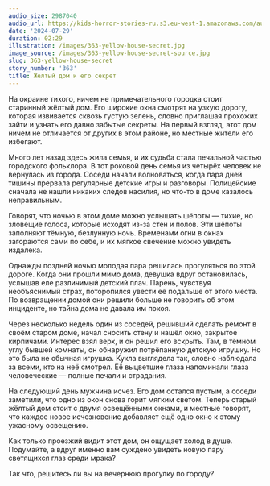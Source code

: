 ```yaml
---
audio_size: 2987040
audio_url: https://kids-horror-stories-ru.s3.eu-west-1.amazonaws.com/audio/363-yellow-house-secret.mp3
date: '2024-07-29'
duration: 02:29
illustration: /images/363-yellow-house-secret.jpg
image_source: /images/363-yellow-house-secret-source.jpg
slug: 363-yellow-house-secret
story_number: '363'
title: Желтый дом и его секрет
---
```


На окраине тихого, ничем не примечательного городка стоит старинный жёлтый дом. Его широкие окна смотрят на узкую дорогу, которая извивается сквозь густую зелень, словно приглашая прохожих зайти и узнать его давно забытые секреты. На первый взгляд, этот дом ничем не отличается от других в этом районе, но местные жители его избегают.

Много лет назад здесь жила семья, и их судьба стала печальной частью городского фольклора. В тот роковой день семья из четырёх человек не вернулась из города. Соседи начали волноваться, когда пара дней тишины прервала регулярные детские игры и разговоры. Полицейские сначала не нашли никаких следов насилия, но что-то в доме казалось неправильным.

Говорят, что ночью в этом доме можно услышать шёпоты — тихие, но зловещие голоса, которые исходят из-за стен и полов. Эти шёпоты заполняют тёмную, безлунную ночь. Временами огни в окнах загораются сами по себе, и их мягкое свечение можно увидеть издалека.

Однажды поздней ночью молодая пара решилась прогуляться по этой дороге. Когда они прошли мимо дома, девушка вдруг остановилась, услышав еле различимый детский плач. Парень, чувствуя необъяснимый страх, поторопился увести её подальше от этого места. По возвращении домой они решили больше не говорить об этом инциденте, но тайна дома не давала им покоя.

Через несколько недель один из соседей, решивший сделать ремонт в своём старом доме, начал сносить стену и нашёл окно, закрытое кирпичами. Интерес взял верх, и он решил его вскрыть. Там, в тёмном углу бывшей комнаты, он обнаружил потрёпанную детскую игрушку. Но это была не обычная игрушка. Кукла выглядела так, словно наблюдала за всеми, кто на неё смотрел. Её выцветшие глаза напоминали глаза человеческие — полные печали и страдания.

На следующий день мужчина исчез. Его дом остался пустым, а соседи заметили, что одно из окон снова горит мягким светом. Теперь старый жёлтый дом стоит с двумя освещёнными окнами, и местные говорят, что каждое новое исчезновение добавляет ещё одно окно к этому ужасному освещению.

Как только проезжий видит этот дом, он ощущает холод в душе. Подумайте, а вдруг именно вам суждено увидеть новую пару светящихся глаз среди мрака?

Так что, решитесь ли вы на вечернюю прогулку по городу?